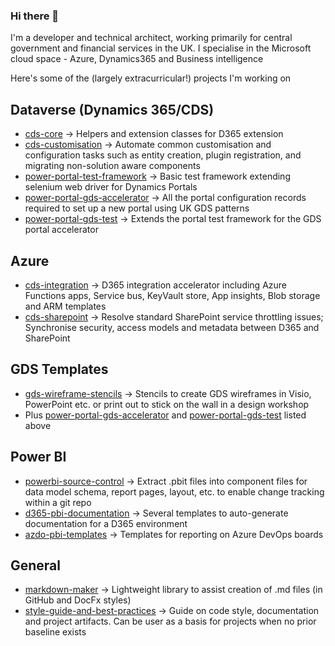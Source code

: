 ### Hi there 👋

I'm a developer and technical architect, working primarily for central government and financial services in the UK. I specialise in the Microsoft cloud space - Azure, Dynamics365 and Business intelligence 

Here's some of the (largely extracurricular!) projects I'm working on

## Dataverse (Dynamics 365/CDS)

- [cds-core](https://github.com/Cloud-Awesome/cds-core) -> Helpers and extension classes for D365 extension
- [cds-customisation](https://github.com/Cloud-Awesome/cds-customisation) -> Automate common customisation and configuration tasks such as entity creation, plugin registration, and migrating non-solution aware components
- [power-portal-test-framework](https://github.com/Cloud-Awesome/power-portal-test-framework) -> Basic test framework extending selenium web driver for Dynamics Portals
- [power-portal-gds-accelerator](https://github.com/Cloud-Awesome/d365-portals-gds) -> All the portal configuration records required to set up a new portal using UK GDS patterns
- [power-portal-gds-test](https://github.com/Cloud-Awesome/d365-portals-gds-test) -> Extends the portal test framework for the GDS portal accelerator

## Azure

- [cds-integration](https://github.com/Cloud-Awesome/cds-integration) -> D365 integration accelerator including Azure Functions apps, Service bus, KeyVault store, App insights, Blob storage and ARM templates
- [cds-sharepoint](https://github.com/Cloud-Awesome/cds-sharepoint) -> Resolve standard SharePoint service throttling issues; Synchronise security, access models and metadata between D365 and SharePoint

## GDS Templates

- [gds-wireframe-stencils](https://github.com/Cloud-Awesome/gds-wireframe-stencils) -> Stencils to create GDS wireframes in Visio, PowerPoint etc. or print out to stick on the wall in a design workshop
- Plus [power-portal-gds-accelerator](https://github.com/Cloud-Awesome/d365-portals-gds) and [power-portal-gds-test](https://github.com/Cloud-Awesome/power-portal-gds-test) listed above

## Power BI

- [powerbi-source-control]() -> Extract .pbit files into component files for data model schema, report pages, layout, etc. to enable change tracking within a git repo
- [d365-pbi-documentation](https://github.com/Cloud-Awesome/d365-pbi-documentation) -> Several templates to auto-generate documentation for a D365 environment 
- [azdo-pbi-templates]() -> Templates for reporting on Azure DevOps boards

## General

- [markdown-maker](https://github.com/Cloud-Awesome/markdown-maker) -> Lightweight library to assist creation of .md files (in GitHub and DocFx styles)
- [style-guide-and-best-practices](https://github.com/Cloud-Awesome/Cloud-Awesome/blob/master/documentation/style-guide.md) -> Guide on code style, documentation and project artifacts. Can be user as a basis for projects when no prior baseline exists
